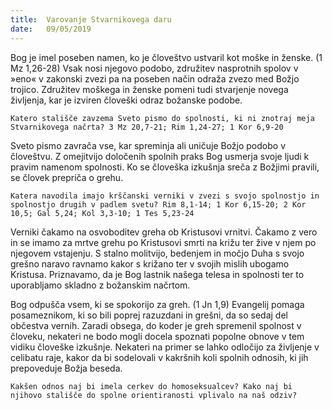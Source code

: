 ```yaml
---
title:  Varovanje Stvarnikovega daru
date:   09/05/2019
---
```


Bog je imel poseben namen, ko je človeštvo ustvaril kot moške in ženske. (1 Mz 1,26-28) Vsak nosi njegovo podobo, združitev nasprotnih spolov v »eno« v zakonski zvezi pa na poseben način odraža zvezo med Božjo trojico. Združitev moškega in ženske pomeni tudi stvarjenje novega življenja, kar je izviren človeški odraz božanske podobe.

`Katero stališče zavzema Sveto pismo do spolnosti, ki ni znotraj meja Stvarnikovega načrta? 3 Mz 20,7-21; Rim 1,24-27; 1 Kor 6,9-20`

Sveto pismo zavrača vse, kar spreminja ali uničuje Božjo podobo v človeštvu. Z omejitvijo določenih spolnih praks Bog usmerja svoje ljudi k pravim namenom spolnosti. Ko se človeška izkušnja sreča z Božjimi pravili, se človek prepriča o grehu.

`Katera navodila imajo krščanski verniki v zvezi s svojo spolnostjo in spolnostjo drugih v padlem svetu? Rim 8,1-14; 1 Kor 6,15-20; 2 Kor 10,5; Gal 5,24; Kol 3,3-10; 1 Tes 5,23-24`

Verniki čakamo na osvoboditev greha ob Kristusovi vrnitvi. Čakamo z vero in se imamo za mrtve grehu po Kristusovi smrti na križu ter žive v njem po njegovem vstajenju. S stalno molitvijo, bedenjem in močjo Duha s svojo grešno naravo ravnamo kakor s križano ter v svojih mislih ubogamo Kristusa. Priznavamo, da je Bog lastnik našega telesa in spolnosti ter to uporabljamo skladno z božanskim načrtom.

Bog odpušča vsem, ki se spokorijo za greh. (1 Jn 1,9) Evangelij pomaga posameznikom, ki so bili poprej razuzdani in grešni, da so sedaj del občestva vernih. Zaradi obsega, do koder je greh spremenil spolnost v človeku, nekateri ne bodo mogli docela spoznati popolne obnove v tem vidiku človeške izkušnje. Nekateri na primer se lahko odločijo za življenje v celibatu raje, kakor da bi sodelovali v kakršnih koli spolnih odnosih, ki jih prepoveduje Božja beseda.

`Kakšen odnos naj bi imela cerkev do homoseksualcev? Kako naj bi njihovo stališče do spolne orientiranosti vplivalo na naš odziv?`
